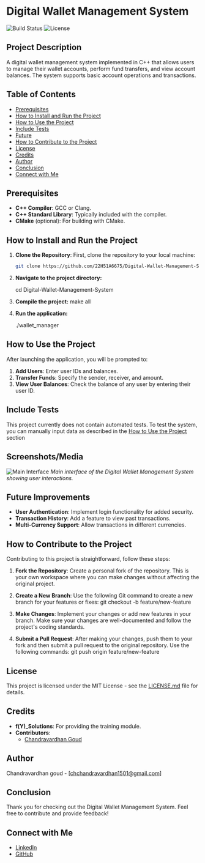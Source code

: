 # Digital Wallet Management System

![Build Status](https://img.shields.io/badge/build-passing-brightgreen)
![License](https://img.shields.io/badge/license-MIT-blue)

## Project Description
A digital wallet management system implemented in C++ that allows users to manage their wallet accounts, perform fund transfers, and view account balances. The system supports basic account operations and transactions.

## Table of Contents
- [Prerequisites](#prerequisites)
- [How to Install and Run the Project](#how-to-install-and-run-the-project)
- [How to Use the Project](#how-to-use-the-project)
- [Include Tests](#include-tests)
- [Future](#future)
- [How to Contribute to the Project](#how-to-contribute-to-the-project)
- [License](#license)
- [Credits](#credits)
- [Author](#author)
- [Conclusion](#conclusion)
- [Connect with Me](#connect-with-me)

## Prerequisites
- **C++ Compiler**: GCC or Clang.
- **C++ Standard Library**: Typically included with the compiler.
- **CMake** (optional): For building with CMake.

## How to Install and Run the Project
1. **Clone the Repository**:
   First, clone the repository to your local machine:
   ```sh
   git clone https://github.com/22H51A6675/Digital-Wallet-Management-System.git

2. **Navigate to the project directory:**

   cd Digital-Wallet-Management-System

3. **Compile the project:**
   make all

4. **Run the application:**

   ./wallet_manager


## How to Use the Project
After launching the application, you will be prompted to:
1. **Add Users**: Enter user IDs and balances.
2. **Transfer Funds**: Specify the sender, receiver, and amount.
3. **View User Balances**: Check the balance of any user by entering their user ID.

## Include Tests
This project currently does not contain automated tests. To test the system, you can manually input data as described in the [How to Use the Project](#how-to-use-the-project) section

## Screenshots/Media
![Main Interface](Results.jpg)
*Main interface of the Digital Wallet Management System showing user interactions.*

## Future Improvements
- **User Authentication**: Implement login functionality for added security.
- **Transaction History**: Add a feature to view past transactions.
- **Multi-Currency Support**: Allow transactions in different currencies.

## How to Contribute to the Project

Contributing to this project is straightforward, follow these steps:

1. **Fork the Repository**: Create a personal fork of the repository. This is your own workspace where you can make changes without affecting the original project.

2. **Create a New Branch**:
   Use the following Git command to create a new branch for your features or fixes:
   git checkout -b feature/new-feature

3. **Make Changes**: Implement your changes or add new features in your branch. Make sure your changes are well-documented and follow the project's coding    standards.

4. **Submit a Pull Request**:
   After making your changes, push them to your fork and then submit a pull request to the original repository. Use the following commands:
   git push origin feature/new-feature

## License
This project is licensed under the MIT License - see the [LICENSE.md](LICENSE.md) file for details.

## Credits

- **f(Y)_Solutions**: For providing the training module.
- **Contributors**: 
  - [Chandravardhan Goud]((https://github.com/22H51A6675))

## Author

Chandravardhan goud - [chchandravardhan1501@gmail.com]

## Conclusion

Thank you for checking out the Digital Wallet Management System. Feel free to contribute and provide feedback!

## Connect with Me

- [LinkedIn](https://www.linkedin.com/in/chandravardhan-goud-chinthakula?utm_source=share&utm_campaign=share_via&utm_content=profile&utm_medium=android_app)
- [GitHub](https://github.com/22H51A6675)

